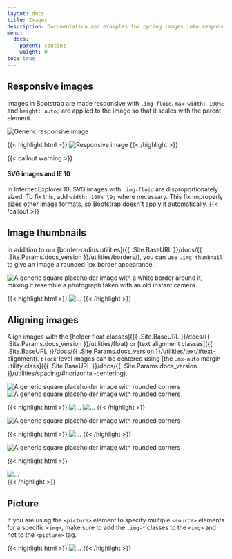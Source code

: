 ```yaml
---
layout: docs
title: Images
description: Documentation and examples for opting images into responsive behavior (so they never become larger than their parent elements) and add lightweight styles to them—all via classes.
menu:
  docs:
    parent: content
    weight: 0
toc: true
---
```


## Responsive images

Images in Bootstrap are made responsive with `.img-fluid`. `max-width: 100%;` and `height: auto;` are applied to the image so that it scales with the parent element.

<div class="bd-example">
  <img data-src="holder.js/100px250" class="img-fluid" alt="Generic responsive image">
</div>

{{< highlight html >}}
<img src="..." class="img-fluid" alt="Responsive image">
{{< /highlight >}}

{{< callout warning >}}
#### SVG images and IE 10

In Internet Explorer 10, SVG images with `.img-fluid` are disproportionately sized. To fix this, add `width: 100% \9;` where necessary. This fix improperly sizes other image formats, so Bootstrap doesn't apply it automatically.
{{< /callout >}}

## Image thumbnails

In addition to our [border-radius utilities]({{ .Site.BaseURL }}/docs/{{ .Site.Params.docs_version }}/utilities/borders/), you can use `.img-thumbnail` to give an image a rounded 1px border appearance.

<div class="bd-example bd-example-images">
  <img data-src="holder.js/200x200" class="img-thumbnail" alt="A generic square placeholder image with a white border around it, making it resemble a photograph taken with an old instant camera">
</div>

{{< highlight html >}}
<img src="..." alt="..." class="img-thumbnail">
{{< /highlight >}}

## Aligning images

Align images with the [helper float classes]({{ .Site.BaseURL }}/docs/{{ .Site.Params.docs_version }}/utilities/float) or [text alignment classes]({{ .Site.BaseURL }}/docs/{{ .Site.Params.docs_version }}/utilities/text/#text-alignment). `block`-level images can be centered using [the `.mx-auto` margin utility class]({{ .Site.BaseURL }}/docs/{{ .Site.Params.docs_version }}/utilities/spacing/#horizontal-centering).

<div class="bd-example bd-example-images">
  <img data-src="holder.js/200x200" class="rounded float-left" alt="A generic square placeholder image with rounded corners">
  <img data-src="holder.js/200x200" class="rounded float-right" alt="A generic square placeholder image with rounded corners">
</div>

{{< highlight html >}}
<img src="..." class="rounded float-left" alt="...">
<img src="..." class="rounded float-right" alt="...">
{{< /highlight >}}

<div class="bd-example bd-example-images">
  <img data-src="holder.js/200x200" class="rounded mx-auto d-block" alt="A generic square placeholder image with rounded corners">
</div>

{{< highlight html >}}
<img src="..." class="rounded mx-auto d-block" alt="...">
{{< /highlight >}}

<div class="bd-example bd-example-images">
  <div class="text-center">
    <img data-src="holder.js/200x200" class="rounded" alt="A generic square placeholder image with rounded corners">
  </div>
</div>

{{< highlight html >}}
<div class="text-center">
  <img src="..." class="rounded" alt="...">
</div>
{{< /highlight >}}


## Picture

If you are using the `<picture>` element to specify multiple `<source>` elements for a specific `<img>`, make sure to add the `.img-*` classes to the `<img>` and not to the `<picture>` tag.

{{< highlight html >}}
​<picture>
  <source srcset="..." type="image/svg+xml">
  <img src="..." class="img-fluid img-thumbnail" alt="...">
</picture>
{{< /highlight >}}
